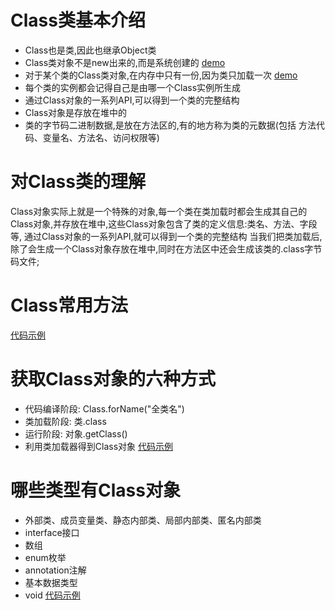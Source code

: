 # Class类基本介绍
 - Class也是类,因此也继承Object类
 - Class类对象不是new出来的,而是系统创建的 [demo](/src/main/java/com/kul/reflection/clazz/ClassLearning.java)
 - 对于某个类的Class类对象,在内存中只有一份,因为类只加载一次 [demo](/src/main/java/com/kul/reflection/clazz/ClassLearning.java)
 - 每个类的实例都会记得自己是由哪一个Class实例所生成
 - 通过Class对象的一系列API,可以得到一个类的完整结构
 - Class对象是存放在堆中的
 - 类的字节码二进制数据,是放在方法区的,有的地方称为类的元数据(包括 方法代码、变量名、方法名、访问权限等)

# 对Class类的理解
  Class对象实际上就是一个特殊的对象,每一个类在类加载时都会生成其自己的Class对象,并存放在堆中,这些Class对象包含了类的定义信息:类名、方法、字段等,
通过Class对象的一系列API,就可以得到一个类的完整结构
  当我们把类加载后,除了会生成一个Class对象存放在堆中,同时在方法区中还会生成该类的.class字节码文件;
  
# Class常用方法
  [代码示例](/src/main/java/com/kul/reflection/clazz/ClassMethod.java)
  
# 获取Class对象的六种方式
  - 代码编译阶段: Class.forName("全类名")
  - 类加载阶段: 类.class 
  - 运行阶段: 对象.getClass()
  - 利用类加载器得到Class对象
  [代码示例](/src/main/java/com/kul/reflection/clazz/GetClass.java)

# 哪些类型有Class对象
  - 外部类、成员变量类、静态内部类、局部内部类、匿名内部类
  - interface接口
  - 数组
  - enum枚举
  - annotation注解
  - 基本数据类型
  - void
  [代码示例](/src/main/java/com/kul/reflection/clazz/AllTypeClass.java)